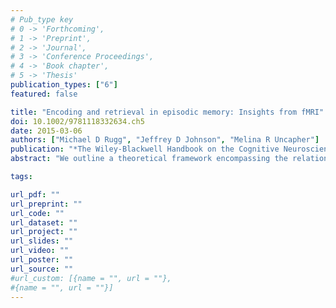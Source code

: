 ```yaml
---
# Pub_type key
# 0 -> 'Forthcoming',
# 1 -> 'Preprint',
# 2 -> 'Journal',
# 3 -> 'Conference Proceedings',
# 4 -> 'Book chapter',
# 5 -> 'Thesis'
publication_types: ["6"]
featured: false

title: "Encoding and retrieval in episodic memory: Insights from fMRI"
doi: 10.1002/9781118332634.ch5
date: 2015-03-06
authors: ["Michael D Rugg", "Jeffrey D Johnson", "Melina R Uncapher"]
publication: "*The Wiley-Blackwell Handbook on the Cognitive Neuroscience of Memory* (Editors: A Duarte, M Barense, & D R Addis), pp. 84--107"
abstract: "We outline a theoretical framework encompassing the relationship between encoding and retrieval processes in episodic memory. There are no cortical regions or networks that are specialized for encoding; rather, successful encoding depends on the same regions that are engaged during on‐line processing. Activity in these regions is modulated by attention, such that those aspects of an episode to which attention is directed are the ones most likely to be encoded. Recollection occurs during retrieval when the processes engaged by a retrieval cue overlap sufficiently with those engaged during encoding to reactivate the hippocampally‐stored memory representation of the episode. This leads to reinstatement of the cortical activity engaged at the time of encoding. Unlike encoding, however, recollection is associated with the engagement not only of content‐selective cortical regions, but also of a cortical network that is active regardless of how memory is cued or the nature of the recollected content."

tags: 

url_pdf: ""
url_preprint: ""
url_code: ""
url_dataset: ""
url_project: ""
url_slides: ""
url_video: ""
url_poster: ""
url_source: ""
#url_custom: [{name = "", url = ""},
#{name = "", url = ""}]
---
```



